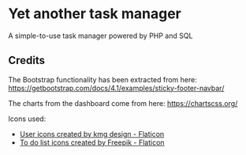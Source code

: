 # Yet another task manager
 A simple-to-use task manager powered by PHP and SQL

## Credits
The Bootstrap functionality has been extracted from here:
https://getbootstrap.com/docs/4.1/examples/sticky-footer-navbar/

The charts from the dashboard come from here:
https://chartscss.org/

Icons used:
- <a href="https://www.flaticon.com/free-icons/user" title="user icons">User icons created by kmg design - Flaticon</a>
- <a href="https://www.flaticon.com/free-icons/to-do-list" title="to do list icons">To do list icons created by Freepik - Flaticon</a>
